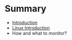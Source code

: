 # Summary

* [Introduction](README.md)
* [Linux Introduction](chapter1.md)
* How and what to monitor?

